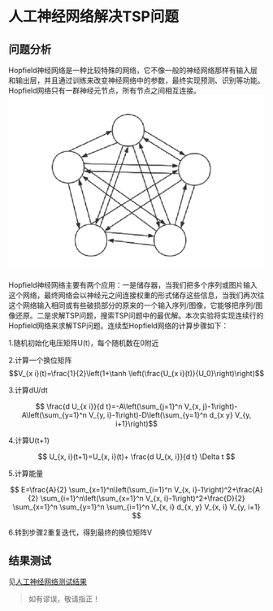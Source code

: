 # 人工神经网络解决TSP问题
## 问题分析
Hopfield神经网络是一种比较特殊的网络，它不像一般的神经网络那样有输入层和输出层，并且通过训练来改变神经网络中的参数，最终实现预测、识别等功能。Hopfield网络只有一群神经元节点，所有节点之间相互连接。
![Hopfield.png](../imgs/Hopfield.png)

Hopfield神经网络主要有两个应用：一是储存器，当我们把多个序列或图片输入这个网络，最终网络会以神经元之间连接权重的形式储存这些信息，当我们再次往这个网络输入相同或有些破损部分的原来的一个输入序列/图像，它能够把序列/图像还原。二是求解TSP问题，搜索TSP问题中的最优解。本次实验将实现连续行的Hopfield网络来求解TSP问题。连续型Hopfield网络的计算步骤如下：

1.随机初始化电压矩阵U(t)，每个随机数在0附近

2.计算一个换位矩阵
$$V_{x i}(t)=\frac{1}{2}\left(1+\tanh \left(\frac{U_{x i}(t)}{U_0}\right)\right)$$

3.计算dU/dt

$$ \frac{d U_{x i}}{d t}=-A\left(\sum_{j=1}^n V_{x, j}-1\right)-A\left(\sum_{y=1}^n V_{y, i}-1\right)-D\left(\sum_{y=1}^n d_{x y} V_{y, i+1}\right)$$

4.计算U(t+1)

$$ U_{x, i}(t+1)=U_{x, i}(t)+ \frac{d U_{x, i}}{d t} \Delta t $$

5.计算能量

$$ E=\frac{A}{2} \sum_{x=1}^n\left(\sum_{i=1}^n V_{x, i}-1\right)^2+\frac{A}{2} \sum_{i=1}^n\left(\sum_{x=1}^n V_{x, i}-1\right)^2+\frac{D}{2} \sum_{x=1}^n \sum_{y=1}^n \sum_{i=1}^n V_{x, i} d_{x, y} V_{x, i} V_{y, i+1} $$

6.转到步骤2重复迭代，得到最终的换位矩阵V

## 结果测试
见[人工神经网络测试结果](../imgs/人工神经网络测试结果/)
> 如有谬误，敬请指正！